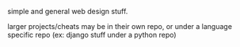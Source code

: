 simple and general web design stuff.

larger projects/cheats may be in their own repo, or under a language specific repo (ex: django stuff under a python repo)
